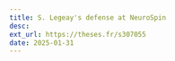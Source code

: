 ```yaml
---
title: S. Legeay's defense at NeuroSpin
desc:
ext_url: https://theses.fr/s307055
date: 2025-01-31
---
```

